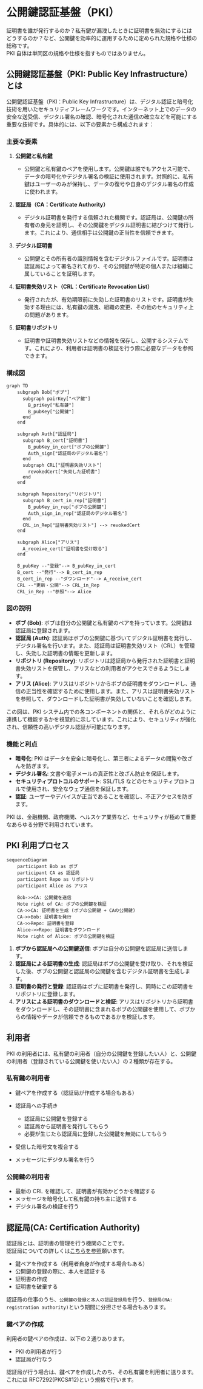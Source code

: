 # 公開鍵認証基盤（PKI）

証明書を誰が発行するのか？私有鍵が漏洩したときに証明書を無効にするにはどうするのか？など、公開鍵を効率的に運用するために定められた規格や仕様の総称です。  
PKI 自体は単同区の規格や仕様を指すものではありません。

## 公開鍵認証基盤（PKI: Public Key Infrastructure） とは

公開鍵認証基盤（PKI：Public Key Infrastructure）は、デジタル認証と暗号化技術を用いたセキュリティフレームワークです。インターネット上でのデータの安全な送受信、デジタル署名の確認、暗号化された通信の確立などを可能にする重要な技術です。具体的には、以下の要素から構成されます：

### 主要な要素

1. **公開鍵と私有鍵**

   - 公開鍵と私有鍵のペアを使用します。公開鍵は誰でもアクセス可能で、データの暗号化やデジタル署名の検証に使用されます。対照的に、私有鍵はユーザーのみが保持し、データの復号や自身のデジタル署名の作成に使われます。

2. **認証局（CA：Certificate Authority）**

   - デジタル証明書を発行する信頼された機関です。認証局は、公開鍵の所有者の身元を証明し、その公開鍵をデジタル証明書に結びつけて発行します。これにより、通信相手は公開鍵の正当性を信頼できます。

3. **デジタル証明書**

   - 公開鍵とその所有者の識別情報を含むデジタルファイルです。証明書は認証局によって署名されており、その公開鍵が特定の個人または組織に属していることを証明します。

4. **証明書失効リスト（CRL：Certificate Revocation List）**

   - 発行されたが、有効期限前に失効した証明書のリストです。証明書が失効する理由には、私有鍵の漏洩、組織の変更、その他のセキュリティ上の問題があります。

5. **証明書リポジトリ**
   - 証明書や証明書失効リストなどの情報を保存し、公開するシステムです。これにより、利用者は証明書の検証を行う際に必要なデータを参照できます。

### 構成図

```mermaid
graph TD
    subgraph Bob["ボブ"]
      subgraph pairKey["ペア鍵"]
        B_priKey["私有鍵"]
        B_pubKey["公開鍵"]
      end
    end

    subgraph Auth["認証局"]
      subgraph B_cert["証明書"]
        B_pubKey_in_cert["ボブの公開鍵"]
        Auth_sign["認証局のデジタル署名"]
      end
      subgraph CRL["証明書失効リスト"]
        revokedCert["失効した証明書"]
      end
    end

    subgraph Repository["リポジトリ"]
      subgraph B_cert_in_rep["証明書"]
        B_pubKey_in_rep["ボブの公開鍵"]
        Auth_sign_in_rep["認証局のデジタル署名"]
      end
      CRL_in_Rep["証明書失効リスト"] --> revokedCert
    end

    subgraph Alice["アリス"]
      A_receive_cert["証明書を受け取る"]
    end

    B_pubKey --"登録"--> B_pubKey_in_cert
    B_cert --"発行"--> B_cert_in_rep
    B_cert_in_rep --"ダウンロード"--> A_receive_cert
    CRL --"更新・公開"--> CRL_in_Rep
    CRL_in_Rep --"参照"--> Alice
```

### 図の説明

- **ボブ (Bob)**: ボブは自分の公開鍵と私有鍵のペアを持っています。公開鍵は認証局に登録されます。
- **認証局 (Auth)**: 認証局はボブの公開鍵に基づいてデジタル証明書を発行し、デジタル署名を行います。また、認証局は証明書失効リスト（CRL）を管理し、失効した証明書の情報を更新します。
- **リポジトリ (Repository)**: リポジトリは認証局から発行された証明書と証明書失効リストを保管し、アリスなどの利用者がアクセスできるようにします。
- **アリス (Alice)**: アリスはリポジトリからボブの証明書をダウンロードし、通信の正当性を確認するために使用します。また、アリスは証明書失効リストを参照して、ダウンロードした証明書が失効していないことを確認します。

この図は、PKI システム内での各コンポーネントの関係と、それらがどのように連携して機能するかを視覚的に示しています。これにより、セキュリティが強化され、信頼性の高いデジタル認証が可能になります。

### 機能と利点

- **暗号化**: PKI はデータを安全に暗号化し、第三者によるデータの閲覧や改ざんを防ぎます。
- **デジタル署名**: 文書や電子メールの真正性と改ざん防止を保証します。
- **セキュリティプロトコルのサポート**: SSL/TLS などのセキュリティプロトコルで使用され、安全なウェブ通信を保証します。
- **認証**: ユーザーやデバイスが正当であることを確認し、不正アクセスを防ぎます。

PKI は、金融機関、政府機関、ヘルスケア業界など、セキュリティが極めて重要なあらゆる分野で利用されています。

## PKI 利用プロセス

```mermaid
sequenceDiagram
    participant Bob as ボブ
    participant CA as 認証局
    participant Repo as リポジトリ
    participant Alice as アリス

    Bob->>CA: 公開鍵を送信
    Note right of CA: ボブの公開鍵を検証
    CA->>CA: 証明書を生成 (ボブの公開鍵 + CAの公開鍵)
    CA->>Bob: 証明書を発行
    CA->>Repo: 証明書を登録
    Alice->>Repo: 証明書をダウンロード
    Note right of Alice: ボブの公開鍵を検証
```

1. **ボブから認証局への公開鍵送信**: ボブは自分の公開鍵を認証局に送信します。
2. **認証局による証明書の生成**: 認証局はボブの公開鍵を受け取り、それを検証した後、ボブの公開鍵と認証局の公開鍵を含むデジタル証明書を生成します。
3. **証明書の発行と登録**: 認証局はボブに証明書を発行し、同時にこの証明書をリポジトリに登録します。
4. **アリスによる証明書のダウンロードと検証**: アリスはリポジトリから証明書をダウンロードし、その証明書に含まれるボブの公開鍵を使用して、ボブからの情報やデータが信頼できるものであるかを検証します。

## 利用者

PKI の利用者には、私有鍵の利用者（自分の公開鍵を登録したい人）と、公開鍵の利用者（登録されている公開鍵を使いたい人）の２種類が存在する。

### 私有鍵の利用者

- 鍵ペアを作成する（認証局が作成する場合もある）
- 認証局への手続き

  - 認証局に公開鍵を登録する
  - 認証局から証明書を発行してもらう
  - 必要が生じたら認証局に登録した公開鍵を無効にしてもらう

- 受信した暗号文を複合する
- メッセージにデジタル署名を行う

### 公開鍵の利用者

- 最新の CRL を確認して、証明書が有効かどうかを確認する
- メッセージを暗号化して私有鍵の持ち主に送信する
- デジタル署名の検証を行う

## 認証局(CA: Certification Authority)

認証局とは、証明書の管理を行う機関のことです。  
認証局についての詳しくは[こちらを参照](CertificationAuthority.md)願います。

- 鍵ペアを作成する（利用者自身が作成する場合もある）
- 公開鍵の登録の際に、本人を認証する
- 証明書の作成
- 証明書を破棄する

認証局の仕事のうち、`公開鍵の登録と本人の認証登録局`を行う、`登録局(RA: registration authority)`という期間に分担させる場合もあります。

### 鍵ペアの作成

利用者の鍵ペアの作成は、以下の２通りあります。

- PKI の利用者が行う
- 認証局が行なう

認証局が行う場合は、鍵ペアを作成したのち、その私有鍵を利用者に送ります。これには RFC7292(PKCS#12)という規格で行います。
